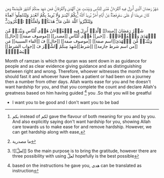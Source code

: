 شَهۡرُ رَمَضَانَ ٱلَّذِیۤ أُنزِلَ فِیهِ ٱلۡقُرۡءَانُ هُدࣰى لِّلنَّاسِ وَبَیِّنَـٰتࣲ مِّنَ ٱلۡهُدَىٰ وَٱلۡفُرۡقَانِۚ فَمَن شَهِدَ مِنكُمُ ٱلشَّهۡرَ فَلۡیَصُمۡهُۖ وَمَن كَانَ مَرِیضًا أَوۡ عَلَىٰ سَفَرࣲفَعِدَّةࣱ مِّنۡ أَیَّامٍ أُخَرَۗ یُرِیدُ ٱللَّهُ [^1]بِكُمُ ٱلۡیُسۡرَ وَلَا یُرِیدُ بِكُمُ ٱلۡعُسۡرَ وَلِتُكۡمِلُوا۟ ٱلۡعِدَّةَ وَلِتُكَبِّرُوا۟ ٱللَّهَ عَلَىٰ مَا[^2] هَدَىٰكُمۡ وَلَعَلَّكُمۡ تَشۡكُرُونَ[^3]

شَهۡرُ رَمَضَانَ [[مبتدا]]
ٱلَّذِیۤ أُنزِلَ فِیهِ ٱلۡقُرۡءَانُ هُدࣰى لِّلنَّاسِ وَبَیِّنَـٰتࣲ مِّنَ ٱلۡهُدَىٰ وَٱلۡفُرۡقَانِۚ . [[خبر]]
هُدࣰى لِّلنَّاسِ [[مصدر]] [[موصوف صفة]] [[حال]]
وَبَیِّنَـٰتࣲ مِّنَ ٱلۡهُدَىٰ[[اسم صفة]] [[موصوف صفة]]   [[حال]]
فَ [[الفاء السببية]] مَن [[من اسم شرط جازمة]]  [[شرط]]شَهِدَ مِنكُمُ ٱلشَّهۡرَ فَ [[جواب الشرط]] لۡیَصُمۡهُۖ

Month of ramzan is which the quran was sent down in as guidance for people and  as clear evidence giving guidance and as distinguishing between  right and wrong. 
Therefore, whoever witnesses the month    the he should fast it and whoever have been a patient or had been on a journey then a number from other days. Allah wants ease for you and he doesn't want hardship for you, and that you complete the count and declare Allah's  greatness  based on him having guided [^4] you .So that you will be greatful 

[^1]: بكم instead of لكم gave the flavour of both meaning for you and by you. And also explicitly saying don't want hardship for you, showing Allah care towards us to make ease for and remove hardship. However, we can get hardship along with ease,
- I want you to be good and I don't want you to be bad
[^2]: ما مصدرية
[^3]: ![[لعلَّ]] So the main purpose is to bring the gratitude, however there are three  possibility with using لعلَّ  hopefully is the best possible 
[^4]: based on the instructions he gave you, هدى can be translated as instruction 